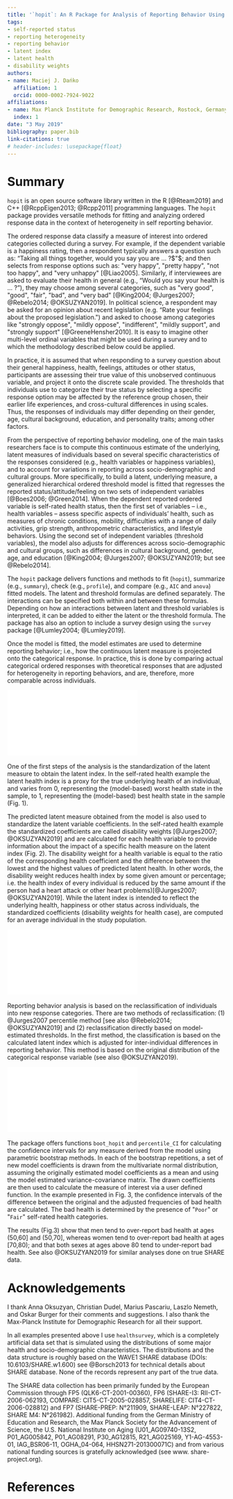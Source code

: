 ```yaml
---
title: '`hopit`: An R Package for Analysis of Reporting Behavior Using Generalized Ordered Probit Models'
tags:
- self-reported status 
- reporting heterogeneity
- reporting behavior
- latent index
- latent health
- disability weights
authors:
- name: Maciej J. Dańko
  affiliation: 1
  orcid: 0000-0002-7924-9022
affiliations:
- name: Max Planck Institute for Demographic Research, Rostock, Germany
  index: 1
date: "3 May 2019"
bibliography: paper.bib
link-citations: true
# header-includes: \usepackage{float}
---
```

# Summary
``hopit`` is an open source software library written in the R [@Rteam2019] and C++ [@RcppEigen2013; @Rcpp2011] programming languages. The ``hopit`` package provides versatile methods for fitting and analyzing ordered response data in the context of heterogeneity in self reporting behavior.

The ordered response data classify a measure of interest into ordered categories collected during a survey. For example, if the dependent variable is a happiness rating, then a respondent typically answers a question such as: “Taking all things together, would you say you are ... ?$"$; and then selects from response options such as: "very happy", "pretty happy", "not too happy", and "very unhappy" [@Liao2005]. Similarly, if interviewees are asked to evaluate their health in general (e.g., “Would you say your health is ... ?”), they may choose among several categories, such as "very good", "good", "fair", "bad", and "very bad" [@King2004; @Jurges2007; @Rebelo2014; @OKSUZYAN2019]. In political science, a respondent may be asked for an opinion about recent legislation (e.g. “Rate your feelings about the proposed legislation.") and asked to choose among categories like "strongly oppose", "mildly oppose", "indifferent", "mildly support", and "strongly support" [@GreeneHensher2010]. It is easy to imagine other multi-level ordinal variables that might be used during a survey and to which the methodology described below could be applied.

In practice, it is assumed that when responding to a survey question about their general happiness, health, feelings, attitudes or other status, participants are assessing their true value of this unobserved continuous variable, and project it onto the discrete scale provided. The thresholds that individuals use to categorize their true status by selecting a specific response option may be affected by the reference group chosen, their earlier life experiences, and cross-cultural differences in using scales. Thus, the responses of individuals may differ depending on their gender, age, cultural background, education, and personality traits; among other factors.

From the perspective of reporting behavior modeling, one of the main tasks researchers face is to compute this continuous estimate of the underlying, latent measures of individuals based on several specific characteristics of the responses considered (e.g., health variables or happiness variables), and to account for variations in reporting across socio-demographic and cultural groups. More specifically, to build a latent, underlying measure, a generalized hierarchical ordered threshold model is fitted that regresses the reported status/attitude/feeling on two sets of independent variables [@Boes2006; @Green2014]. When the dependent reported ordered variable is self-rated health status, then the first set of variables – i.e., health variables – assess specific aspects of individuals’ health, such as measures of chronic conditions, mobility, difficulties with a range of daily activities, grip strength, anthropometric characteristics, and lifestyle behaviors. Using the second set of independent variables (threshold variables), the model also adjusts for differences across socio-demographic and cultural groups, such as differences in cultural background, gender, age, and education [@King2004; @Jurges2007; @OKSUZYAN2019; but see @Rebelo2014].

The ``hopit`` package delivers functions and methods to fit (```hopit```), summarize (e.g., ```summary```), check (e.g., ```profile```), and compare (e.g., ```AIC``` and ```anova```) fitted models. The latent and threshold formulas are defined separately. The interactions can be specified both within and between these formulas. Depending on how an interactions between latent and threshold variables is interpreted, it can be added to either the latent or the threshold formula. The package has also an option to include a survey design using the ``survey`` package [@Lumley2004; @Lumley2019]. 

Once the model is fitted, the model estimates are used to determine reporting behavior; i.e., how the continuous latent measure is projected onto the categorical response. In practice, this is done by comparing actual categorical ordered responses with theoretical responses that are adjusted for heterogeneity in reporting behaviors, and are, therefore, more comparable across individuals.


![Health index vs. self-reported health for a model fitted to an exemplary data.](HI-2.pdf)


One of the first steps of the analysis is the standardization of the latent measure to obtain the latent index. In the self-rated health example the latent health index is a proxy for the true underlying health of an individual, and varies from 0, representing the (model-based) worst health state in the sample, to 1, representing the (model-based) best health state in the sample (Fig. 1).

The predicted latent measure obtained from the model is also used to standardize the latent variable coefficients. In the self-rated health example the standardized coefficients are called disability weights [@Jurges2007; @OKSUZYAN2019] and are calculated for each health variable to provide information about the impact of a specific health measure on the latent index (Fig. 2). The disability weight for a health variable is equal to the ratio of the corresponding health coefficient and the difference between the lowest and the highest values of predicted latent health. In other words, the disability weight reduces health index by some given amount or percentage; i.e. the health index of every individual is reduced by the same amount if the person had a heart attack or other heart problems)[@Jurges2007; @OKSUZYAN2019]. While the latent index is intended to reflect the underlying health, happiness or other status across individuals, the standardized coefficients (disability weights for health case), are computed for an average individual in the study population. 


![Disability weights for the fitted model.](D-2.pdf) 


Reporting behavior analysis is based on the reclassification of individuals into new response categories. There are two methods of reclassification: (1) @Jurges2007 percentile method [see also @Rebelo2014; @OKSUZYAN2019] and (2) reclassification directly based on model-estimated thresholds. In the first method, the classification is based on the calculated latent index which is adjusted for inter-individual differences in reporting behavior. This method is based on the original distribution of the categorical response variable (see also @OKSUZYAN2019). 


![Differences between original and adjusted prevalences of bad health for the fitted model.](B-2.pdf) 


The package offers functions ```boot_hopit``` and ```percentile_CI``` for calculating the confidence intervals for any measure derived from the model using parametric bootstrap methods. In each of the bootstrap repetitions, a set of new model coefficients is drawn from the multivariate normal distribution, assuming the originally estimated model coefficients as a mean and using the model estimated variance-covariance matrix. The drawn coefficients are then used to calculate the measure of interest via a user defined function. In the example presented in Fig. 3, the confidence intervals of the difference between the original and the adjusted frequencies of bad health are calculated. The bad health is determined by the presence of "```Poor```" or "```Fair```" self-rated health categories.

The results (Fig.3) show that men tend to over-report bad health at ages (50,60] and (50,70], whereas women tend to over-report bad health at ages [70,80); and that both sexes at ages above 80 tend to under-report bad health. See also @OKSUZYAN2019 for similar analyses done on true SHARE data.

# Acknowledgements

I thank Anna Oksuzyan, Christian Dudel, Marius Pascariu, Laszlo Nemeth, and Oskar Burger for their comments and suggestions. I also thank the Max-Planck Institute for Demographic Research for all their support.

In all examples presented above I use ```healthsurvey```, which is a completely artificial data set that is simulated using the distributions of some major health and socio-demographic characteristics. The distributions and the data structure is roughly based on the WAVE1 SHARE database (DOIs: 10.6103/SHARE.w1.600) see @Borsch2013 for technical details about SHARE database. None of the records represent any part of the true data. 

The SHARE data collection has been primarily funded by the European Commission through FP5 (QLK6-CT-2001-00360), FP6 (SHARE-I3: RII-CT-2006-062193, COMPARE: CIT5-CT-2005-028857, SHARELIFE: CIT4-CT-2006-028812) and FP7 (SHARE-PREP: N°211909, SHARE-LEAP: N°227822, SHARE M4: N°261982). Additional funding from the German Ministry of Education and Research, the Max Planck Society for the Advancement of Science, the U.S. National Institute on Aging (U01_AG09740-13S2, P01_AG005842, P01_AG08291, P30_AG12815, R21_AG025169, Y1-AG-4553-01, IAG_BSR06-11, OGHA_04-064, HHSN271-201300071C) and from various national funding sources is gratefully acknowledged (see www. share-project.org).

# References

